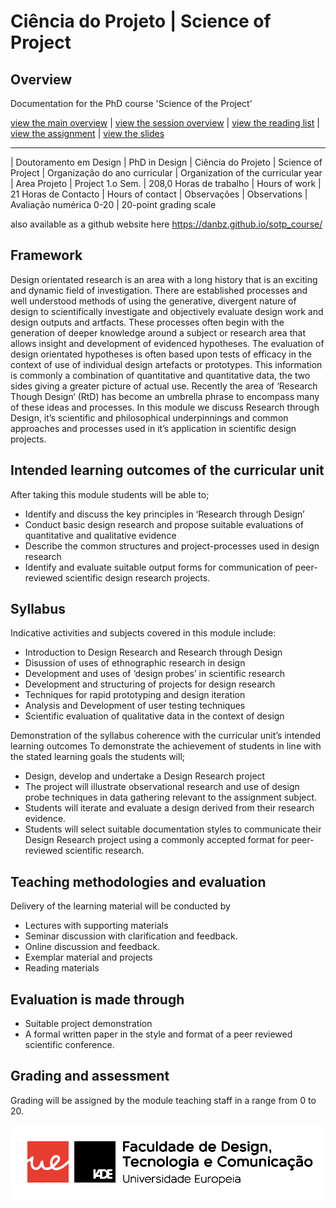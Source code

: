 # Ciência do Projeto | Science of Project

## Overview

Documentation for the PhD course 'Science of the Project'

[view the main overview](README.md) |
[view the session overview](sessions.md) |
[view the reading list](reading.md) |
[view the assignment](assignment.md) |
[view the slides](slides/)

-------------------------------

| Doutoramento em Design | PhD in Design
| Ciência do Projeto | Science of Project
| Organização do ano curricular | Organization of the curricular year
| Area Projeto | Project 1.o Sem.
| 208,0  Horas de trabalho | Hours of work
| 21 Horas de Contacto | Hours of contact
| Observações | Observations
| Avaliação numérica 0-20 | 20-point grading scale


also available as a github website here https://danbz.github.io/sotp_course/


## Framework

Design orientated research is an area with a long history that is an exciting and dynamic field of investigation. There are established processes and well understood methods of using the generative, divergent nature of design to scientifically investigate and objectively evaluate design work and design outputs and artfacts. These processes often begin with the generation of deeper knowledge around a subject or research area that allows insight and development of evidenced hypotheses. The evaluation of design orientated hypotheses is often based upon tests of efficacy in the context of use of individual design artefacts or prototypes. This information is commonly a combination of quantitative and quantitative data, the two sides giving a greater picture of actual use. Recently the area of ‘Research Though Design‘ (RtD) has become an umbrella phrase to encompass many of these ideas and processes. In this module we discuss Research through Design, it’s scientific and philosophical underpinnings and common approaches and processes used in it’s application in scientific design projects.

## Intended learning outcomes of the curricular unit

After taking this module students will be able to;

* Identify and discuss the key principles in ‘Research through Design’ 
* Conduct basic design research and propose suitable evaluations of quantitative and qualitative evidence
* Describe the common structures and project-processes used in design research
* Identify and evaluate suitable output forms for communication of peer-reviewed scientific design research projects.

## Syllabus

Indicative activities and subjects covered in this module include:

* Introduction to Design Research and Research through Design
* Disussion of uses of ethnographic research in design
* Development and uses of ‘design probes’ in scientific research
* Development and structuring of projects for design research
* Techniques for rapid prototyping and design iteration
* Analysis and Development of user testing techniques
* Scientific evaluation of qualitative data in the context of design

Demonstration of the syllabus coherence with the curricular unit’s intended learning outcomes
To demonstrate the achievement of students in line with the stated learning goals the students will;

* Design, develop and undertake a Design Research project
* The project will illustrate observational research and use of design probe techniques in data gathering relevant to the assignment subject.
* Students will iterate and evaluate a design derived from their research evidence.
* Students will select suitable documentation styles to communicate their Design Research project using a commonly accepted format for peer-reviewed scientific research.

## Teaching methodologies and evaluation

Delivery of the learning material will be conducted by

* Lectures with supporting materials
* Seminar discussion with clarification and feedback.
* Online discussion and feedback.
* Exemplar material and projects
* Reading materials

## Evaluation is made through

* Suitable project demonstration
* A formal written paper in the style and format of a peer reviewed scientific conference.

## Grading and assessment

Grading will be assigned by the module teaching staff in a range from 0 to 20.

![screenshot](iade.jpg)
